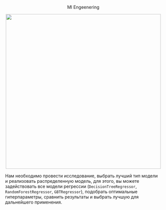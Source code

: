 <p align='center'>Ml Engeenering</p>
<p align="center"><img src="https://drive.google.com/uc?id=1X5HPpSb2Bk2QRXZzZy-Xp_vfwMyKF8ly" width=500 border="0"></a></p>



Нам необходимо провести исследование, выбрать лучший тип модели и реализовать распределенную модель, для этого, вы можете задействовать все модели регрессии (`DecisionTreeRegressor`, `RandomForestRegressor`, `GBTRegressor`), подобрать оптимальные гиперпараметры, сравнить результаты и выбрать лучшую для дальнейшего применения.